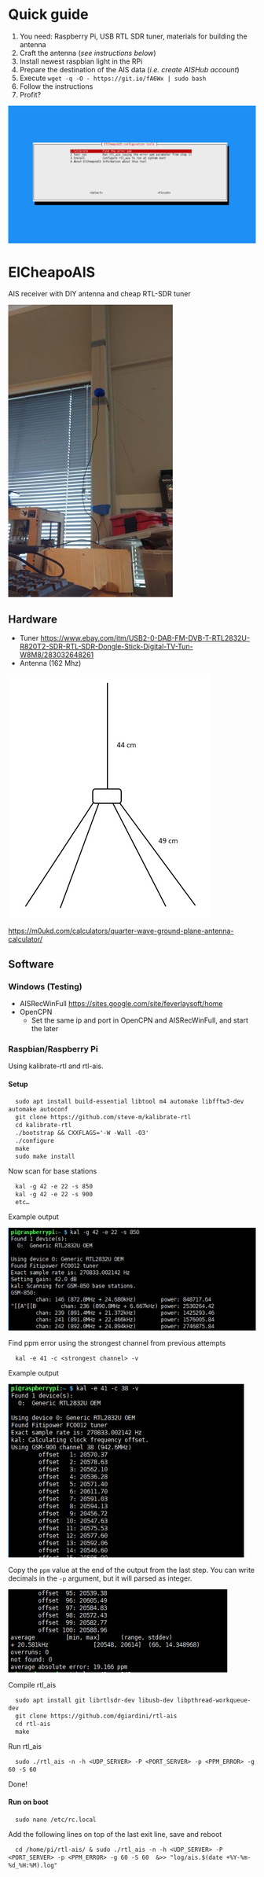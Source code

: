 # Quick guide
1. You need: Raspberry Pi, USB RTL SDR tuner, materials for building the antenna
2. Craft the antenna (_see instructions below_)
3. Install newest raspbian light in the RPi
4. Prepare the destination of the AIS data (_i.e. create AISHub account_)
5. Execute `wget -q -O - https://git.io/fA6Wx | sudo bash`
6. Follow the instructions
7. Profit?

![](2_rpi/installer/screenshoot.png)

# ElCheapoAIS
AIS receiver with DIY antenna and cheap RTL-SDR tuner 

![](antenna.jpg)

## Hardware
* Tuner https://www.ebay.com/itm/USB2-0-DAB-FM-DVB-T-RTL2832U-R820T2-SDR-RTL-SDR-Dongle-Stick-Digital-TV-Tun-W8M8/283032648261
* Antenna (162 Mhz)

![](1_antenna/antenna_measurements.PNG)

https://m0ukd.com/calculators/quarter-wave-ground-plane-antenna-calculator/

## Software

### Windows (Testing)
* AISRecWinFull https://sites.google.com/site/feverlaysoft/home
* OpenCPN
    * Set the same ip and port in OpenCPN and AISRecWinFull, and start the later

### Raspbian/Raspberry Pi
Using kalibrate-rtl and rtl-ais.

#### Setup

      sudo apt install build-essential libtool m4 automake libfftw3-dev automake autoconf
      git clone https://github.com/steve-m/kalibrate-rtl
      cd kalibrate-rtl
      ./bootstrap && CXXFLAGS='-W -Wall -O3'
      ./configure
      make
      sudo make install

Now scan for base stations

      kal -g 42 -e 22 -s 850
      kal -g 42 -e 22 -s 900
      etc…
      
Example output

![](2_rpi/kal_output_example.PNG)

Find ppm error using the strongest channel from previous attempts

      kal -e 41 -c <strongest channel> -v
      
Example output

![](2_rpi/kal_output2_example.PNG)

Copy the `ppm` value at the end of the output from the last step. You can write decimals in the `-p` argument, but it will parsed as integer.

![](2_rpi/kal_output3_example.PNG)

Compile rtl_ais

      sudo apt install git librtlsdr-dev libusb-dev libpthread-workqueue-dev
      git clone https://github.com/dgiardini/rtl-ais 		
      cd rtl-ais
      make

Run rtl_ais

      sudo ./rtl_ais -n -h <UDP_SERVER> -P <PORT_SERVER> -p <PPM_ERROR> -g 60 -S 60

Done!

#### Run on boot

      sudo nano /etc/rc.local
 
Add the following lines on top of the last exit line, save and reboot

      cd /home/pi/rtl-ais/ & sudo ./rtl_ais -n -h <UDP_SERVER> -P <PORT_SERVER> -p <PPM_ERROR> -g 60 -S 60  &>> "log/ais.$(date +%Y-%m-%d_%H:%M).log"
